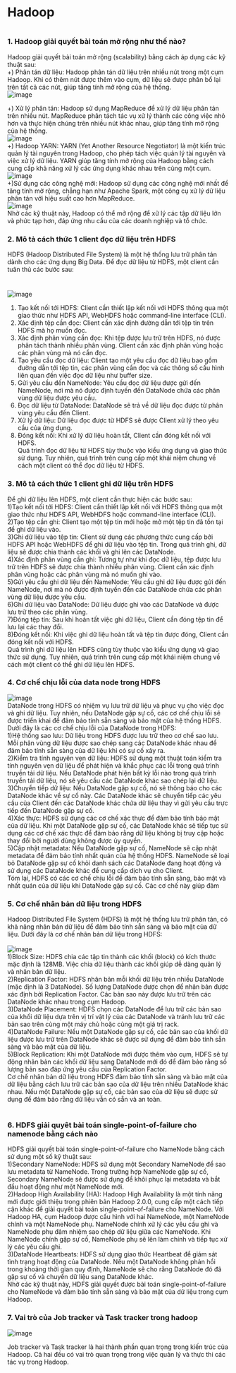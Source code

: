 # Hadoop
#
### 1. Hadoop giải quyết bài toán mở rộng như thế nào?
Hadoop giải quyết bài toán mở rộng (scalability) bằng cách áp dụng các kỹ thuật sau: <br>
  +) Phân tán dữ liệu: Hadoop phân tán dữ liệu trên nhiều nút trong một cụm Hadoop. Khi có thêm nút được thêm vào cụm, dữ liệu sẽ được phân bổ lại trên tất cả các nút, giúp tăng tính mở rộng của hệ thống. <br>
  ![image](https://user-images.githubusercontent.com/64000769/226306082-56e4cb1f-d406-43eb-ab7b-8a5577298c29.png)

  +) Xử lý phân tán: Hadoop sử dụng MapReduce để xử lý dữ liệu phân tán trên nhiều nút. MapReduce phân tách tác vụ xử lý thành các công việc nhỏ hơn và thực hiện chúng trên nhiều nút khác nhau, giúp tăng tính mở rộng của hệ thống. <br>
  ![image](https://user-images.githubusercontent.com/64000769/226303536-0d64645a-8b90-464e-8095-bf930c7db324.png)
<br>
 +) Hadoop YARN: YARN (Yet Another Resource Negotiator) là một kiến trúc quản lý tài nguyên trong Hadoop, cho phép tách việc quản lý tài nguyên và việc xử lý dữ liệu. YARN giúp tăng tính mở rộng của Hadoop bằng cách cung cấp khả năng xử lý các ứng dụng khác nhau trên cùng một cụm. <br>
 ![image](https://user-images.githubusercontent.com/64000769/226304133-6d0e8edd-197f-435c-b17c-2624262292e0.png)
 <br>
 +)Sử dụng các công nghệ mới: Hadoop sử dụng các công nghệ mới nhất để tăng tính mở rộng, chẳng hạn như Apache Spark, một công cụ xử lý dữ liệu phân tán với hiệu suất cao hơn MapReduce.<br>
 ![image](https://user-images.githubusercontent.com/64000769/226304508-af45b349-2c17-402e-81f0-50cae68e926d.png)
<br>
Nhờ các kỹ thuật này, Hadoop có thể mở rộng để xử lý các tập dữ liệu lớn và phức tạp hơn, đáp ứng nhu cầu của các doanh nghiệp và tổ chức.
###
### 2. Mô tả cách thức 1 client đọc dữ liệu trên HDFS
HDFS (Hadoop Distributed File System) là một hệ thống lưu trữ phân tán dành cho các ứng dụng Big Data. Để đọc dữ liệu từ HDFS, một client cần tuân thủ các bước sau: <br>
#
![image](https://user-images.githubusercontent.com/64000769/226307185-ee015b9e-d1a6-4d72-90df-d8d13d79c416.png)

1) Tạo kết nối tới HDFS: Client cần thiết lập kết nối với HDFS thông qua một giao thức như HDFS API, WebHDFS hoặc command-line interface (CLI).<br>
2) Xác định tệp cần đọc: Client cần xác định đường dẫn tới tệp tin trên HDFS mà họ muốn đọc.<br>
3) Xác định phân vùng cần đọc: Khi tệp được lưu trữ trên HDFS, nó được phân tách thành nhiều phân vùng. Client cần xác định phân vùng hoặc các phân vùng mà nó cần đọc. <br>
4) Tạo yêu cầu đọc dữ liệu: Client tạo một yêu cầu đọc dữ liệu bao gồm đường dẫn tới tệp tin, các phân vùng cần đọc và các thông số cấu hình liên quan đến việc đọc dữ liệu như buffer size.<br>
5) Gửi yêu cầu đến NameNode: Yêu cầu đọc dữ liệu được gửi đến NameNode, nơi mà nó được định tuyến đến DataNode chứa các phân vùng dữ liệu được yêu cầu.<br>
6) Đọc dữ liệu từ DataNode: DataNode sẽ trả về dữ liệu đọc được từ phân vùng yêu cầu đến Client.<br>
7) Xử lý dữ liệu: Dữ liệu đọc được từ HDFS sẽ được Client xử lý theo yêu cầu của ứng dụng.<br>
8) Đóng kết nối: Khi xử lý dữ liệu hoàn tất, Client cần đóng kết nối với HDFS.<br>
Quá trình đọc dữ liệu từ HDFS tùy thuộc vào kiểu ứng dụng và giao thức sử dụng. Tuy nhiên, quá trình trên cung cấp một khái niệm chung về cách một client có thể đọc dữ liệu từ HDFS.<br>
###
### 3. Mô tả cách thức 1 client ghi dữ liệu trên HDFS
Để ghi dữ liệu lên HDFS, một client cần thực hiện các bước sau:<br>
1)Tạo kết nối tới HDFS: Client cần thiết lập kết nối với HDFS thông qua một giao thức như HDFS API, WebHDFS hoặc command-line interface (CLI).<br>
2)Tạo tệp cần ghi: Client tạo một tệp tin mới hoặc mở một tệp tin đã tồn tại để ghi dữ liệu vào.<br>
3)Ghi dữ liệu vào tệp tin: Client sử dụng các phương thức cung cấp bởi HDFS API hoặc WebHDFS để ghi dữ liệu vào tệp tin. Trong quá trình ghi, dữ liệu sẽ được chia thành các khối và ghi lên các DataNode.<br>
4)Xác định phân vùng cần ghi: Tương tự như khi đọc dữ liệu, tệp được lưu trữ trên HDFS sẽ được chia thành nhiều phân vùng. Client cần xác định phân vùng hoặc các phân vùng mà nó muốn ghi vào.<br>
5)Gửi yêu cầu ghi dữ liệu đến NameNode: Yêu cầu ghi dữ liệu được gửi đến NameNode, nơi mà nó được định tuyến đến các DataNode chứa các phân vùng dữ liệu được yêu cầu.<br>
6)Ghi dữ liệu vào DataNode: Dữ liệu được ghi vào các DataNode và được lưu trữ theo các phân vùng.<br>
7)Đóng tệp tin: Sau khi hoàn tất việc ghi dữ liệu, Client cần đóng tệp tin để lưu lại các thay đổi.<br>
8)Đóng kết nối: Khi việc ghi dữ liệu hoàn tất và tệp tin được đóng, Client cần đóng kết nối với HDFS.<br>
Quá trình ghi dữ liệu lên HDFS cũng tùy thuộc vào kiểu ứng dụng và giao thức sử dụng. Tuy nhiên, quá trình trên cung cấp một khái niệm chung về cách một client có thể ghi dữ liệu lên HDFS.<br>

###
### 4. Cơ chế chịu lỗi của data node trong HDFS

![image](https://user-images.githubusercontent.com/64000769/226312600-e5913ba4-4889-4811-a7e5-b126e56828b6.png)
<br>
DataNode trong HDFS có nhiệm vụ lưu trữ dữ liệu và phục vụ cho việc đọc và ghi dữ liệu. Tuy nhiên, nếu DataNode gặp sự cố, các cơ chế chịu lỗi sẽ được triển khai để đảm bảo tính sẵn sàng và bảo mật của hệ thống HDFS.<br>
Dưới đây là các cơ chế chịu lỗi của DataNode trong HDFS: <br>
1)Hệ thống sao lưu: Dữ liệu trong HDFS được lưu trữ theo cơ chế sao lưu. Mỗi phân vùng dữ liệu được sao chép sang các DataNode khác nhau để đảm bảo tính sẵn sàng của dữ liệu khi có sự cố xảy ra.<br>
2)Kiểm tra tính nguyên vẹn dữ liệu: HDFS sử dụng một thuật toán kiểm tra tính nguyên vẹn dữ liệu để phát hiện và khắc phục các lỗi trong quá trình truyền tải dữ liệu. Nếu DataNode phát hiện bất kỳ lỗi nào trong quá trình truyền tải dữ liệu, nó sẽ yêu cầu các DataNode khác sao chép lại dữ liệu.<br>
3)Chuyển tiếp dữ liệu: Nếu DataNode gặp sự cố, nó sẽ thông báo cho các DataNode khác về sự cố này. Các DataNode khác sẽ chuyển tiếp các yêu cầu của Client đến các DataNode khác chứa dữ liệu thay vì gửi yêu cầu trực tiếp đến DataNode gặp sự cố.<br>
4)Xác thực: HDFS sử dụng các cơ chế xác thực để đảm bảo tính bảo mật của dữ liệu. Khi một DataNode gặp sự cố, các DataNode khác sẽ tiếp tục sử dụng các cơ chế xác thực để đảm bảo rằng dữ liệu không bị truy cập hoặc thay đổi bởi người dùng không được ủy quyền.<br>
5)Cập nhật metadata: Nếu DataNode gặp sự cố, NameNode sẽ cập nhật metadata để đảm bảo tính nhất quán của hệ thống HDFS. NameNode sẽ loại bỏ DataNode gặp sự cố khỏi danh sách các DataNode đang hoạt động và sử dụng các DataNode khác để cung cấp dịch vụ cho Client.<br>
Tóm lại, HDFS có các cơ chế chịu lỗi để đảm bảo tính sẵn sàng, bảo mật và nhất quán của dữ liệu khi DataNode gặp sự cố. Các cơ chế này giúp đảm
###

### 5. Cơ chế nhân bản dữ liệu trong HDFS
Hadoop Distributed File System (HDFS) là một hệ thống lưu trữ phân tán, có khả năng nhân bản dữ liệu để đảm bảo tính sẵn sàng và bảo mật của dữ liệu. Dưới đây là cơ chế nhân bản dữ liệu trong HDFS: <br><br>
![image](https://user-images.githubusercontent.com/64000769/226619755-93cc4fe8-944d-4dfd-963d-d4fe36707b6a.png)
<br>
1)Block Size: HDFS chia các tập tin thành các khối (block) có kích thước mặc định là 128MB. Việc chia dữ liệu thành các khối giúp dễ dàng quản lý và nhân bản dữ liệu.<br>
2)Replication Factor: HDFS nhân bản mỗi khối dữ liệu trên nhiều DataNode (mặc định là 3 DataNode). Số lượng DataNode được chọn để nhân bản được xác định bởi Replication Factor. Các bản sao này được lưu trữ trên các DataNode khác nhau trong cụm Hadoop.<br>
3)DataNode Placement: HDFS chọn các DataNode để lưu trữ các bản sao của khối dữ liệu dựa trên vị trí vật lý của các DataNode và tránh lưu trữ các bản sao trên cùng một máy chủ hoặc cùng một giá trị rack.<br>
4)DataNode Failure: Nếu một DataNode gặp sự cố, các bản sao của khối dữ liệu được lưu trữ trên DataNode khác sẽ được sử dụng để đảm bảo tính sẵn sàng và bảo mật của dữ liệu.<br>
5)Block Replication: Khi một DataNode mới được thêm vào cụm, HDFS sẽ tự động nhân bản các khối dữ liệu sang DataNode mới đó để đảm bảo rằng số lượng bản sao đáp ứng yêu cầu của Replication Factor.<br>
Cơ chế nhân bản dữ liệu trong HDFS đảm bảo tính sẵn sàng và bảo mật của dữ liệu bằng cách lưu trữ các bản sao của dữ liệu trên nhiều DataNode khác nhau. Nếu một DataNode gặp sự cố, các bản sao của dữ liệu sẽ được sử dụng để đảm bảo rằng dữ liệu vẫn có sẵn và an toàn.<br><br>

####
### 6. HDFS giải quyêt bài toán single-point-of-failure cho namenode bằng cách nào <br>
HDFS giải quyết bài toán single-point-of-failure cho NameNode bằng cách sử dụng một số kỹ thuật sau:<br>
1)Secondary NameNode: HDFS sử dụng một Secondary NameNode để sao lưu metadata từ NameNode. Trong trường hợp NameNode gặp sự cố, Secondary NameNode sẽ được sử dụng để khôi phục lại metadata và bắt đầu hoạt động như một NameNode mới.<br>
2)Hadoop High Availability (HA): Hadoop High Availability là một tính năng mới được giới thiệu trong phiên bản Hadoop 2.0.0, cung cấp một cách tiếp cận khác để giải quyết bài toán single-point-of-failure cho NameNode. Với Hadoop HA, cụm Hadoop được cấu hình với hai NameNode, một NameNode chính và một NameNode phụ. NameNode chính xử lý các yêu cầu ghi và NameNode phụ đảm nhiệm sao chép dữ liệu giữa các NameNode. Khi NameNode chính gặp sự cố, NameNode phụ sẽ lên làm chính và tiếp tục xử lý các yêu cầu ghi.<br>
3)DataNode Heartbeats: HDFS sử dụng giao thức Heartbeat để giám sát tình trạng hoạt động của DataNode. Nếu một DataNode không phản hồi trong khoảng thời gian quy định, NameNode sẽ cho rằng DataNode đó đã gặp sự cố và chuyển dữ liệu sang DataNode khác.<br>
Nhờ các kỹ thuật này, HDFS giải quyết được bài toán single-point-of-failure cho NameNode và đảm bảo tính sẵn sàng và bảo mật của dữ liệu trong cụm Hadoop.
<br>

###
### 7. Vai trò của Job tracker và Task tracker trong hadoop <br>
![image](https://user-images.githubusercontent.com/64000769/226623285-90e80f48-5c1b-4957-b350-57580bc950a0.png)

Job tracker và Task tracker là hai thành phần quan trọng trong kiến trúc của Hadoop. Cả hai đều có vai trò quan trọng trong việc quản lý và thực thi các tác vụ trong Hadoop.<br>









      

